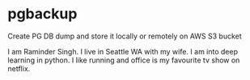 # pgbackup
Create PG DB dump and store it locally or remotely on AWS S3 bucket

I am Raminder Singh. I live in Seattle WA with my wife. I am into deep learning in python.
I like running and office is my favourite tv show on netflix.
